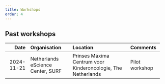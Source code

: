 ```yaml
---
title: Workshops
order: 4
---
```


## Past workshops

| Date               | Organisation                 | Location                              | Comments                    |
|-------------------:|:-----------------------------|:--------------------------------------|:----------------------------|
| 2024-11-21         | Netherlands eScience Center, SURF  | Prinses Máxima Centrum voor Kinderoncologie, The Netherlands | Pilot workshop          |
